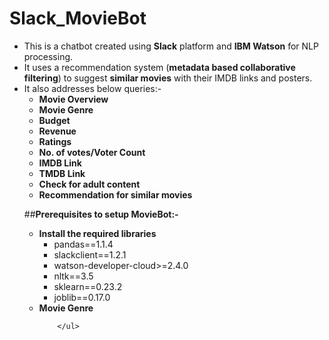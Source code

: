 # Slack_MovieBot
<ul>
	<li> This is a chatbot created using <b>Slack</b> platform and <b>IBM Watson</b> for NLP processing.</li>
	<li> It uses a recommendation system (<b>metadata based collaborative filtering</b>) to suggest <b>similar movies</b> with their IMDB links and posters.</li>
	<li> It also addresses below queries:-
		<ul>
			<li> <b>Movie Overview</b> </li>
			<li> <b>Movie Genre</b> </li>
			<li> <b>Budget</b> </li>
			<li> <b>Revenue</b> </li>
			<li> <b>Ratings</b> </li>
			<li> <b>No. of votes/Voter Count</b> </li>
			<li> <b>IMDB Link</b> </li>
			<li> <b>TMDB Link</b> </li>
			<li> <b>Check for adult content</b> </li>
			<li> <b>Recommendation for similar movies</b> </li>
		</ul>
	</li>


##<b>Prerequisites to setup MovieBot:- </b>
		<ul>
			<li> <b>Install the required libraries</b>
			<ul>
				<li>pandas==1.1.4</li>
				<li>slackclient==1.2.1</li>
				<li>watson-developer-cloud>=2.4.0</li>
				<li>nltk==3.5</li>
				<li>sklearn==0.23.2</li>
				<li>joblib==0.17.0</li>
			</ul>
			<li> <b>Movie Genre</b> </li>
			
		</ul>
	
</ul>

